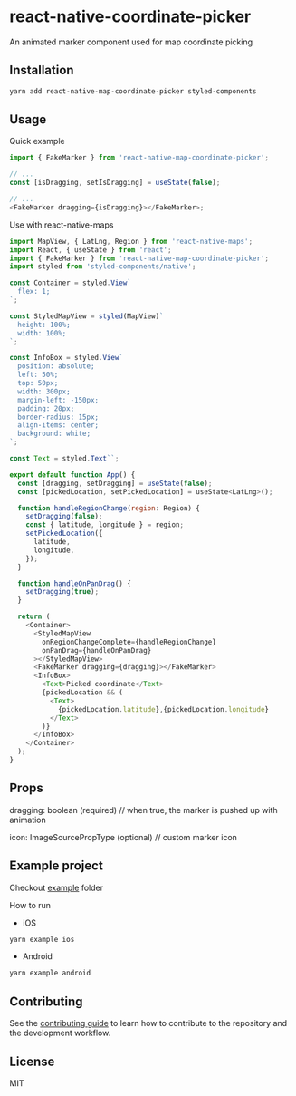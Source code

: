 # react-native-coordinate-picker

An animated marker component used for map coordinate picking

## Installation

```sh
yarn add react-native-map-coordinate-picker styled-components
```

## Usage

Quick example

```js
import { FakeMarker } from 'react-native-map-coordinate-picker';

// ...
const [isDragging, setIsDragging] = useState(false);

// ...
<FakeMarker dragging={isDragging}></FakeMarker>;
```

Use with react-native-maps

```js
import MapView, { LatLng, Region } from 'react-native-maps';
import React, { useState } from 'react';
import { FakeMarker } from 'react-native-map-coordinate-picker';
import styled from 'styled-components/native';

const Container = styled.View`
  flex: 1;
`;

const StyledMapView = styled(MapView)`
  height: 100%;
  width: 100%;
`;

const InfoBox = styled.View`
  position: absolute;
  left: 50%;
  top: 50px;
  width: 300px;
  margin-left: -150px;
  padding: 20px;
  border-radius: 15px;
  align-items: center;
  background: white;
`;

const Text = styled.Text``;

export default function App() {
  const [dragging, setDragging] = useState(false);
  const [pickedLocation, setPickedLocation] = useState<LatLng>();

  function handleRegionChange(region: Region) {
    setDragging(false);
    const { latitude, longitude } = region;
    setPickedLocation({
      latitude,
      longitude,
    });
  }

  function handleOnPanDrag() {
    setDragging(true);
  }

  return (
    <Container>
      <StyledMapView
        onRegionChangeComplete={handleRegionChange}
        onPanDrag={handleOnPanDrag}
      ></StyledMapView>
      <FakeMarker dragging={dragging}></FakeMarker>
      <InfoBox>
        <Text>Picked coordinate</Text>
        {pickedLocation && (
          <Text>
            {pickedLocation.latitude},{pickedLocation.longitude}
          </Text>
        )}
      </InfoBox>
    </Container>
  );
}

```

## Props

dragging: boolean (required) // when true, the marker is pushed up with animation

icon: ImageSourcePropType (optional) // custom marker icon

## Example project

Checkout [example](https://github.com/kruyvanna/react-native-map-coordinate-picker/tree/master/example) folder

How to run

- iOS

```sh
yarn example ios
```

- Android

```sh
yarn example android
```

## Contributing

See the [contributing guide](CONTRIBUTING.md) to learn how to contribute to the repository and the development workflow.

## License

MIT
